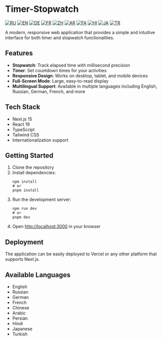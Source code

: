 # Timer-Stopwatch

[![RU](https://img.shields.io/badge/Русский-🇷🇺-blue.svg)](README.ru.md)
[![EN](https://img.shields.io/badge/English-🇬🇧-red.svg)](README.md)
[![DE](https://img.shields.io/badge/Deutsch-🇩🇪-gold.svg)](README.de.md)
[![FR](https://img.shields.io/badge/Français-🇫🇷-purple.svg)](README.fr.md)
[![ZH](https://img.shields.io/badge/中文-🇨🇳-maroon.svg)](README.zh.md)
[![AR](https://img.shields.io/badge/العربية-🇦🇪-green.svg)](README.ar.md)
[![FA](https://img.shields.io/badge/فارسی-🇮🇷-orange.svg)](README.fa.md)
[![HI](https://img.shields.io/badge/हिंदी-🇮🇳-teal.svg)](README.hi.md)
[![JA](https://img.shields.io/badge/日本語-🇯🇵-lightblue.svg)](README.ja.md)
[![TR](https://img.shields.io/badge/Türkçe-🇹🇷-darkred.svg)](README.tr.md)

A modern, responsive web application that provides a simple and intuitive interface for both timer and stopwatch functionalities.

## Features

- **Stopwatch**: Track elapsed time with millisecond precision
- **Timer**: Set countdown times for your activities
- **Responsive Design**: Works on desktop, tablet, and mobile devices
- **Full-Screen Mode**: Large, easy-to-read display
- **Multilingual Support**: Available in multiple languages including English, Russian, German, French, and more

## Tech Stack

- Next.js 15
- React 19
- TypeScript
- Tailwind CSS
- Internationalization support

## Getting Started

1. Clone the repository
2. Install dependencies:
   ```
   npm install
   # or
   pnpm install
   ```
3. Run the development server:
   ```
   npm run dev
   # or
   pnpm dev
   ```
4. Open [http://localhost:3000](http://localhost:3000) in your browser

## Deployment

The application can be easily deployed to Vercel or any other platform that supports Next.js.

## Available Languages

- English
- Russian
- German
- French
- Chinese
- Arabic
- Persian
- Hindi
- Japanese
- Turkish
